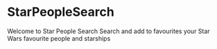 # StarPeopleSearch
Welcome to Star People Search
Search and add to favourites your Star Wars favourite people and starships
